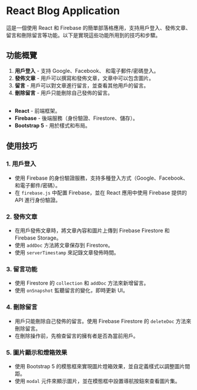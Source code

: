 # React Blog Application

這是一個使用 React 和 Firebase 的簡單部落格應用，支持用戶登入、發佈文章、留言和刪除留言等功能。以下是實現這些功能所用到的技巧和步驟。

## 功能概覽

1. **用戶登入** - 支持 Google、Facebook、 和電子郵件/密碼登入。
2. **發佈文章** - 用戶可以撰寫和發佈文章，文章中可以包含圖片。
3. **留言** - 用戶可以對文章進行留言，並查看其他用戶的留言。
4. **刪除留言** - 用戶只能刪除自己發佈的留言。

## 
- **React** - 前端框架。
- **Firebase** - 後端服務（身份驗證、Firestore、儲存）。
- **Bootstrap 5** - 用於樣式和布局。
## 使用技巧

### 1. 用戶登入

- 使用 Firebase 的身份驗證服務，支持多種登入方式（Google、Facebook、 和電子郵件/密碼）。
- 在 `firebase.js` 中配置 Firebase，並在 React 應用中使用 Firebase 提供的 API 進行身份驗證。

### 2. 發佈文章

- 在用戶發佈文章時，將文章內容和圖片上傳到 Firebase Firestore 和 Firebase Storage。
- 使用 `addDoc` 方法將文章保存到 Firestore。
- 使用 `serverTimestamp` 來記錄文章發佈時間。

### 3. 留言功能

- 使用 Firestore 的 `collection` 和 `addDoc` 方法來新增留言。
- 使用 `onSnapshot` 監聽留言的變化，即時更新 UI。

### 4. 刪除留言

- 用戶只能刪除自己發佈的留言。使用 Firebase Firestore 的 `deleteDoc` 方法來刪除留言。
- 在刪除操作前，先檢查留言的擁有者是否為當前用戶。

### 5. 圖片顯示和燈箱效果

- 使用 Bootstrap 5 的模態框來實現圖片燈箱效果，並自定義樣式以調整圖片間距。
- 使用 `modal` 元件來顯示圖片，並在模態框中設置導航按鈕來查看圖片集。